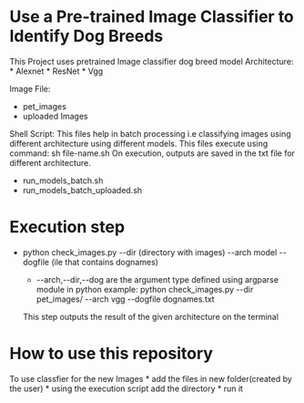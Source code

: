 #  Use a Pre-trained Image Classifier to Identify Dog Breeds

This Project uses pretrained Image classifier dog breed model
Architecture: 
    * Alexnet
    * ResNet
    * Vgg
    
Image File:
  * pet_images
  * uploaded Images
  
  
Shell Script:
This files help in batch processing i.e classifying images using different architecture using different models.
This files execute using command: sh file-name.sh
On execution, outputs are saved in the txt file for different architecture.

  * run_models_batch.sh
  * run_models_batch_uploaded.sh
  
# Execution step

* python check_images.py --dir (directory with images) --arch model --dogfile (ile that contains dognames) 
    * --arch,--dir,--dog  are the argument type defined using argparse module in python
    example:
             python check_images.py --dir pet_images/ --arch vgg --dogfile dognames.txt
             
  This step outputs the result of the given architecture on the terminal
  
 # How to use this repository
 
 To use classfier for the new Images 
      * add the files in new folder(created by the user)
      * using the execution script add the directory 
      * run it
